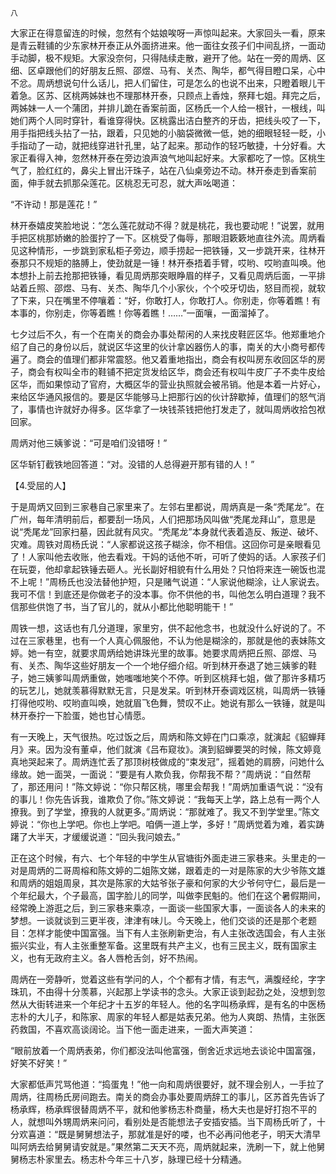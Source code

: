     八 

   大家正在得意留连的时候，忽然有个姑娘唉呀一声惊叫起来。大家回头一看，原来是青云鞋铺的少东家林开泰正从外面挤进来。他一面往女孩子们中间乱挤，一面动手动脚，极不规矩。大家没奈何，只得陆续走散，避开了他。站在一旁的周炳、区细、区卓跟他们的好朋友丘照、邵煜、马有、关杰、陶华，都气得目瞪口呆，心中不忿。周炳想说句什么话儿，把人们留住，可是怎么的也说不出来，只瞪着眼儿干着急。区苏、区桃两姊妹也不理那林开泰，只顾点上香烛，祭拜七姐。拜完之后，两姊妹一人一个蒲团，并排儿跪在香案前面，区杨氏一个人给一根针，一根线，叫她们两个人同时穿针，看谁穿得快。区桃露出洁白整齐的牙齿，把线头咬了一下，用手指把线头拈了一拈，跟着，只见她的小脑袋微微一低，她的细眼轻轻一眨，小手指动了一动，就把线穿进针孔里，站了起来。那动作的轻巧敏捷，十分好看。大家正看得入神，忽然林开泰在旁边浪声浪气地叫起好来。大家都吃了一惊。区桃生气了，脸红红的，鼻尖上冒出汗珠子，站在八仙桌旁边不动。林开泰走到香案前面，伸手就去抓那朵莲花。区桃忍无可忍，就大声吆喝道：

   “不许动！那是莲花！”

   林开泰嬉皮笑脸地说：“怎么莲花就动不得？就是桃花，我也要动呢！”说罢，就用手把区桃那娇嫩的脸蛋拧了一下。区桃受了侮辱，那眼泪簌簌地直往外流。周炳看见这种情形，一步跳到家私柜子旁边，顺手捞起一把铁锤，又一步跳开来，往林开泰那只不规矩的胳膊上，使劲就是一锤！林开泰捂着手臂，哎哟、哎哟直叫唤。他本想扑上前去抢那把铁锤，看见周炳那突眼睁眉的样子，又看见周炳后面，一平排站着丘照、邵煜、马有、关杰、陶华几个小家伙，个个咬牙切齿，怒目而视，就软了下来，只在嘴里不停嚷着：“好，你敢打人，你敢打人。你别走，你等着瞧！有本事的，你别走，你等着瞧！你等着瞧！……”一面嚷，一面溜掉了。

   七夕过后不久，有一个在南关的商会办事处帮闲的人来找皮鞋匠区华。他郑重地介绍了自己的身份以后，就说区华这里的伙计拿凶器伤人的事，南关的大小商号都传遍了。商会的值理们都非常震怒。他又着重地指出，商会有权叫房东收回区华的房子，商会有权叫全市的鞋铺不把定货发给区华，商会还有权叫牛皮厂子不卖牛皮给区华，而如果惊动了官府，大概区华的营业执照就会被吊销。他是本着一片好心，来给区华通风报信的。要是区华能够马上把那行凶的伙计辞歇掉，值理们的怒气消了，事情也许就好办得多。区华拿了一块钱茶钱把他打发走了，就叫周炳收拾包袱回家。

   周炳对他三姨爹说：“可是咱们没错呀！”

   区华斩钉截铁地回答道：“对。没错的人总得避开那有错的人！”

   【4.受屈的人】

   于是周炳又回到三家巷自己家里来了。左邻右里都说，周炳真是一条“秃尾龙”。在广州，每年清明前后，都要刮一场风，人们把那场风叫做“秃尾龙拜山”，意思是说“秃尾龙”回家扫墓，因此就有风灾。“秃尾龙”本身就代表着造反、叛逆、破坏、灾难。周铁对周杨氏说：“人家都说这孩子糊涂，你不相信。这回你可是亲眼看见了！人家叫他去收账，他去看戏。干妈的话他不听，可听了使妈的话。人家孩子们在玩耍，他却拿起铁锤去砸人。光长副好相貌有什么用处？只怕将来连一碗饭也混不上呢！”周杨氏也没法替他护短，只是赌气说道：“人家说他糊涂，让人家说去。我可不信！到底还是你做老子的没本事。你不供他的书，叫他怎么明白道理？我不信那些供饱了书，当了官儿的，就从小都比他聪明能干！”

   周铁一想，这话也有几分道理，家里穷，供不起他念书，也就没什么好说的了。不过在三家巷里，也有一个人真心佩服他，不认为他是糊涂的，那就是他的表妹陈文婷。她一有空，就要求周炳给她讲珠光里的故事。她要求周炳把丘照、邵煜、马有、关杰、陶华这些好朋友一个一个地仔细介绍。听到林开泰退了她三姨爹的鞋子，她三姨爹叫周炳重做，她嗤嗤地笑个不停。听到区桃拜七姐，做了那许多精巧的玩艺儿，她就羡慕得默默无言，只是发呆。听到林开泰调戏区桃，叫周炳一铁锤打得他哎哟、哎哟直叫唤，她就眉飞色舞，赞叹不止。她说有那么一铁锤，就是叫林开泰拧一下脸蛋，她也甘心情愿。

   有一天晚上，天气很热。吃过饭之后，周炳和陈文婷在门口乘凉，就演起《貂蝉拜月》来。因为没有董卓，他们就演《吕布窥妆》。演到貂蝉要哭的时候，陈文婷竟真地哭起来了。周炳连忙丢了那顶树枝做成的“束发冠”，摇着她的肩膀，问她什么缘故。她一面哭，一面说：“要是有人欺负我，你帮我不帮？”周炳说：“自然帮了，那还用问！”陈文婷说：“你只帮区桃，哪里会帮我！”周炳加重语气说：“没有的事儿！你先告诉我，谁欺负了你。”陈文婷说：“我每天上学，路上总有一两个人撩我。到了学堂，撩我的人就更多。”周炳说：“那就难了。我又不到学堂里。”陈文婷说：“你也上学吧。你也上学吧。咱俩一道上学，多好！”周炳觉着为难，着实踌躇了大半天，才缓缓说道：“回头我问娘去。”

   正在这个时候，有六、七个年轻的中学生从官塘街外面走进三家巷来。头里走的一对是周炳的二哥周榕和陈文婷的二姐陈文娣，跟着走的一对是陈家的大少爷陈文雄和周炳的姐姐周泉，其次是陈家的大姑爷张子豪和何家的大少爷何守仁，最后是一个年纪最大，个子最高，国字脸儿的同学，叫做李民魁的。他们在这个暑假期间，经常晚上游逛之后，到三家巷来乘凉，一面谈一些国家大事，一面谈各人的未来的梦想。一谈就谈到三更半夜，津津有味儿。今天晚上，他们交谈的还是那个老题目：怎样才能使中国富强。当下有人主张刷新吏治，有人主张改选国会，有人主张振兴实业，有人主张重整军备。这里既有共产主义，也有三民主义，既有国家主义，也有无政府主义。各人唇枪舌剑，好不热闹。

   周炳在一旁静听，觉着这些有学问的人，个个都有才情，有志气，满腹经纶，字字珠玑，不由得十分羡慕，兴起那上学读书的念头。大家正谈到起劲之处，没想到忽然从大街转进来一个年纪才十五岁的年轻人。他的名字叫杨承辉，是有名的中医杨志朴的大儿子，和陈家、周家的年轻人都是姑表兄弟。他为人爽朗、热情，主张医药救国，不喜欢高谈阔论。当下他一面走进来，一面大声笑道：

   “眼前放着一个周炳表弟，你们都没法叫他富强，倒舍近求远地去谈论中国富强，好笑不好笑！”

   大家都低声咒骂他道：“捣蛋鬼！”他一向和周炳很要好，就不理会别人，一手拉了周炳，往周杨氏房间跑去。南关的商会办事处要周炳辞工的事儿，区苏首先告诉了杨承辉，杨承辉很替周炳不平，就和他爹杨志朴商量，杨大夫也是好打抱不平的人，就想叫外甥周炳来问问，看别处是否能想法子安插安插。当下周杨氏听了，十分欢喜道：“既是舅舅想法子，那就准是好的喽，也不必再问他老子，明天大清早叫阿炳去给舅舅请安就是。”果然第二天天不亮，周炳就起来，洗刷一下，就上他舅舅杨志朴家里去。杨志朴今年三十八岁，脉理已经十分精通。

